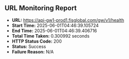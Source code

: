 ## URL Monitoring Report

- **URL:** https://api-gw1-prod1.fisglobal.com/gw/v1/health
- **Start Time:** 2025-06-01T04:46:39.105724
- **End Time:** 2025-06-01T04:46:39.406716
- **Total Time Taken:** 0.300992 seconds
- **HTTP Status Code:** 200
- **Status:** Success
- **Failure Reason:** N/A
